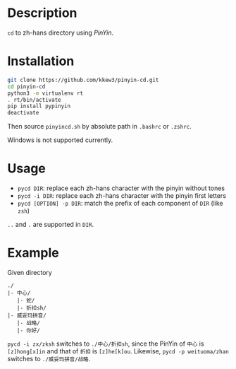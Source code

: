 # Description

`cd` to zh-hans directory using *PinYin*.


# Installation

```bash
git clone https://github.com/kkew3/pinyin-cd.git
cd pinyin-cd
python3 -m virtualenv rt
. rt/bin/activate
pip install pypinyin
deactivate
```

Then source `pinyincd.sh` by absolute path in `.bashrc` or `.zshrc`.

Windows is not supported currently.


# Usage

- `pycd DIR`: replace each zh-hans character with the pinyin without tones
- `pycd -i DIR`: replace each zh-hans character with the pinyin first letters
- `pycd [OPTION] -p DIR`: match the prefix of each component of `DIR` (like `zsh`)

`..` and `.` are supported in `DIR`.


# Example

Given directory

	./
	|- 中心/
	   |- 蛇/
	   |- 折扣sh/
	|- 威妥玛拼音/
	   |- 战略/
	   |- 你好/

`pycd -i zx/zksh` switches to `./中心/折扣sh`, since the PinYin of `中心` is `[z]hong[x]in` and that of `折扣` is `[z]he[k]ou`.
Likewise, `pycd -p weituoma/zhan` switches to `./威妥玛拼音/战略`.
